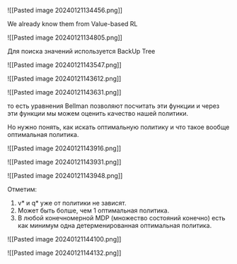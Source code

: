 ![[Pasted image 20240121134456.png]]

We already know them from Value-based RL

![[Pasted image 20240121134805.png]]

Для поиска значений используется BackUp Tree

![[Pasted image 20240121143547.png]]

![[Pasted image 20240121143612.png]]

![[Pasted image 20240121143631.png]]

то есть уравнения Bellman позволяют посчитать эти функции и через эти функции мы можем оценить качество нашей политики.

Но нужно понять, как искать оптимальную политику и что такое вообще оптимальная политика.

![[Pasted image 20240121143916.png]]

![[Pasted image 20240121143931.png]]

![[Pasted image 20240121143948.png]]

Отметим: 
1) v* и q* уже от политики не зависят.
2) Может быть болше, чем 1 оптимальная политика.
3) В любой конечномерной MDP (множество состояний конечно) есть как минимум одна детерменированная оптимальная политика.

![[Pasted image 20240121144100.png]]

![[Pasted image 20240121144132.png]]


